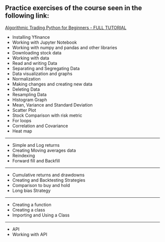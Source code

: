 ## Practice exercises of the course seen in the following link:

[Algorithmic Trading Python for Beginners - FULL TUTORIAL](https://www.youtube.com/watch?v=GDMkkmkJigw&t=9970s)

- Installing Yfinance 
- Working with Jupyter Notebook
- Working with numpy and pandas and other libraries
- Downloading stock data
- Working with data
- Read and writing Data
- Separating and Segregating Data
- Data visualization and graphs
- Normalization
- Making changes and creating new data
- Deleting Data
- Resampling Data
- Histogram Graph
- Mean, Variance and Standard Deviation
- Scatter Plot
- Stock Comparison with risk metric
- For loops
- Correlation and Covariance
- Heat map
---
- Simple and Log returns
- Creating Moving averages data
- Reindexing
- Forward fill and Backfill
---
- Cumulative returns and drawdowns
- Creating and Backtesting Strategies
- Comparison to buy and hold
- Long bias Strategy
---
- Creating a function
- Creating a class
- Importing and Using a Class
---
- API
- Working with API
